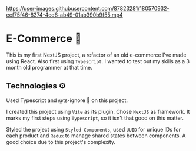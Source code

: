 https://user-images.githubusercontent.com/87823281/180570932-ecf75f46-8374-4cd6-ab49-01ab390b9f55.mp4


# E-Commerce 🛒

This is my first NextJS project, a refactor of an old e-commerce I've made using React. Also first using `Typescript`. I wanted to test out my skills as a 3 month old programmer at that time.


## Technologies ⚙️

Used Typescript and @ts-ignore 🤣 on this project.

I created this project using `Vite` as its plugin. Chose `NextJS` as framework. It marks my first steps using `Typescript`, so it isn't that good on this matter.

Styled the project using `Styled Components`, used `UUID` for unique IDs for each product and `Redux` to manage shared states between components. A good choice due to this project's complexity.
